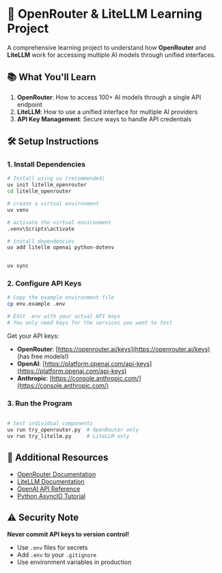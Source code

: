 # 🚀 OpenRouter & LiteLLM Learning Project

A comprehensive learning project to understand how **OpenRouter** and **LiteLLM** work for accessing multiple AI models through unified interfaces.

## 📚 What You'll Learn

1. **OpenRouter**: How to access 100+ AI models through a single API endpoint
2. **LiteLLM**: How to use a unified interface for multiple AI providers
3. **API Key Management**: Secure ways to handle API credentials

## 🛠️ Setup Instructions

### 1. Install Dependencies

```bash
# Install using uv (recommended)
uv init litellm_openrouter
cd litellm_openrouter

# create a virtual environment
uv venv

# activate the virtual environment
.venv\Scripts\activate

# install dependencies
uv add litellm openai python-dotenv


uv sync
```

### 2. Configure API Keys

```bash
# Copy the example environment file
cp env.example .env

# Edit .env with your actual API keys
# You only need keys for the services you want to test
```

Get your API keys:
- **OpenRouter**: [https://openrouter.ai/keys](https://openrouter.ai/keys) (has free models!)
- **OpenAI**: [https://platform.openai.com/api-keys](https://platform.openai.com/api-keys)
- **Anthropic**: [https://console.anthropic.com/](https://console.anthropic.com/)

### 3. Run the Program

```bash

# test individual components
uv run try_openrouter.py  # OpenRouter only
uv run try_litellm.py     # LiteLLM only
```

## 📖 Additional Resources

- [OpenRouter Documentation](https://openrouter.ai/docs)
- [LiteLLM Documentation](https://docs.litellm.ai/)
- [OpenAI API Reference](https://platform.openai.com/docs/api-reference)
- [Python AsyncIO Tutorial](https://docs.python.org/3/library/asyncio.html)


## ⚠️ Security Note

**Never commit API keys to version control!**
- Use `.env` files for secrets
- Add `.env` to your `.gitignore`
- Use environment variables in production
